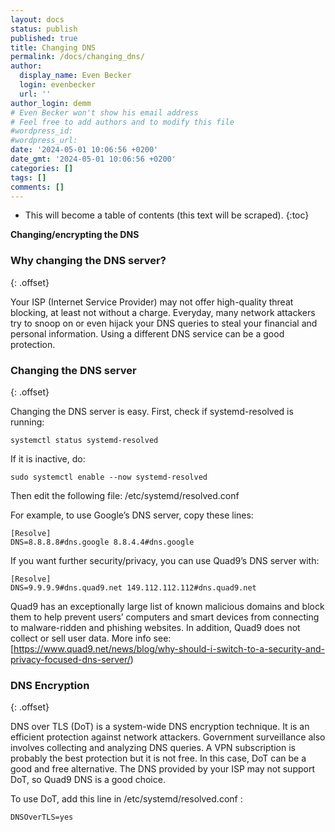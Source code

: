 ```yaml
---
layout: docs
status: publish
published: true
title: Changing DNS
permalink: /docs/changing_dns/
author:
  display_name: Even Becker
  login: evenbecker
  url: ''
author_login: demm
# Even Becker won't show his email address
# Feel free to add authors and to modify this file
#wordpress_id:
#wordpress_url:
date: '2024-05-01 10:06:56 +0200'
date_gmt: '2024-05-01 10:06:56 +0200'
categories: []
tags: []
comments: []
---
```

* This will become a table of contents (this text will be scraped).
{:toc}

**Changing/encrypting the DNS**

### Why changing the DNS server?
{: .offset}


Your ISP (Internet Service Provider) may not offer high-quality threat blocking, at least not without a charge. Everyday, many network attackers try to snoop on or even hijack your DNS queries to steal your financial and personal information. Using a different DNS service can be a good protection.


### Changing the DNS server
{: .offset}

Changing the DNS server is easy. First, check if systemd-resolved is running:
```
systemctl status systemd-resolved

```

If it is inactive, do:

```
sudo systemctl enable --now systemd-resolved

```
Then edit the following file: /etc/systemd/resolved.conf

For example, to use Google’s DNS server, copy these lines:
```
[Resolve]
DNS=8.8.8.8#dns.google 8.8.4.4#dns.google
```
If you want further security/privacy, you can use Quad9’s DNS server with:
```
[Resolve]
DNS=9.9.9.9#dns.quad9.net 149.112.112.112#dns.quad9.net
```

Quad9 has an exceptionally large list of known malicious domains and block them to help prevent users’ computers and smart devices from connecting to malware-ridden and phishing websites. In addition, Quad9 does not collect or sell user data. More info see:
[https://www.quad9.net/news/blog/why-should-i-switch-to-a-security-and-privacy-focused-dns-server/)

### DNS Encryption
{: .offset}

DNS over TLS (DoT) is a system-wide DNS encryption technique. It is an efficient protection against network attackers.
Government surveillance also involves collecting and analyzing DNS queries. A VPN subscription is probably the best protection but it is not free. In this case, DoT can be a good and free alternative. The DNS provided by your ISP may not support DoT, so Quad9 DNS is a good choice.

To use DoT, add this line in /etc/systemd/resolved.conf :
```
DNSOverTLS=yes
```

